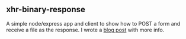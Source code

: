 ## xhr-binary-response

A simple node/express app and client to show how to POST a form and receive a file as the response. I wrote a [blog post](https://derekswingley.com/2016/08/17/download-a-file-from-an-xhr-post-response/) with more info.